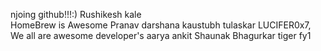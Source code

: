 njoing github!!!:)
Rushikesh kale  
HomeBrew is Awesome
Pranav
darshana
kaustubh tulaskar
LUCIFER0x7, We all are awesome developer's 
aarya
ankit 
Shaunak Bhagurkar
tiger fy1
